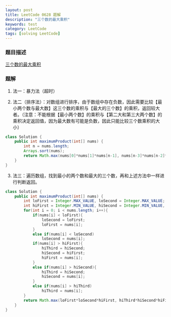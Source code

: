 ```yaml
---
layout: post
title: LeetCode 0628 题解
description: "三个数的最大乘积"
keywords: test
category: LeetCode
tags: [solving LeetCode]
---
```


### 题目描述
[三个数的最大乘积](https://leetcode-cn.com/problems/maximum-product-of-three-numbers/)

### 题解
1. 法一：暴力法（超时）

2. 法二（排序法）：对数组进行排序，由于数组中存在负数，因此需要比较【最小两个数与最大数】这三个数的乘积与【最大的三个数】的乘积，返回较大者。（注意：不能根据【最小两个数】的乘积与【第二大和第三大两个数】的乘积决定返回值，因为最大数有可能是负数，因此只能比较三个数乘积的大小）
```java
class Solution {
    public int maximumProduct(int[] nums) {
        int n = nums.length;
        Arrays.sort(nums);
        return Math.max(nums[0]*nums[1]*nums[n-1], nums[n-3]*nums[n-2]*nums[n-1]); 
    }
}
```

3. 法三：遍历数组，找到最小的两个数和最大的三个数，再和上述方法中一样进行判断返回。
```java
class Solution {
    public int maximumProduct(int[] nums) {
        int loFirst = Integer.MAX_VALUE, loSecond = Integer.MAX_VALUE;
        int hiFirst = Integer.MIN_VALUE, hiSecond = Integer.MIN_VALUE, hiThird = Integer.MIN_VALUE;
        for(int i = 0; i < nums.length; i++){
            if(nums[i] < loFirst){
                loSecond = loFirst;
                loFirst = nums[i];
            }
            else if(nums[i] < loSecond)
                loSecond = nums[i];
            if(nums[i] > hiFirst){
                hiThird = hiSecond;
                hiSecond = hiFirst;
                hiFirst = nums[i];
            }
            else if(nums[i] > hiSecond){
                hiThird = hiSecond;
                hiSecond = nums[i];
            }
            else if(nums[i] > hiThird)
                hiThird = nums[i];
        }
        return Math.max(loFirst*loSecond*hiFirst, hiThird*hiSecond*hiFirst);
    }
}
```